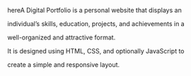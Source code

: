 hereA Digital Portfolio is a personal website that displays an 

individual’s skills, education, projects, and achievements in a 

well-organized and attractive format.

It is designed using HTML, CSS, and optionally JavaScript to 

create a simple and responsive layout.
